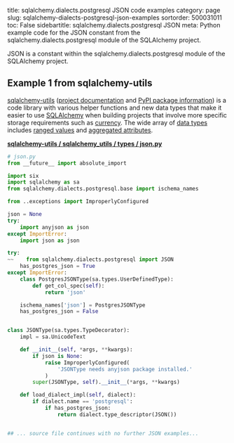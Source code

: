 title: sqlalchemy.dialects.postgresql JSON code examples
category: page
slug: sqlalchemy-dialects-postgresql-json-examples
sortorder: 500031011
toc: False
sidebartitle: sqlalchemy.dialects.postgresql JSON
meta: Python example code for the JSON constant from the sqlalchemy.dialects.postgresql module of the SQLAlchemy project.


JSON is a constant within the sqlalchemy.dialects.postgresql module of the SQLAlchemy project.


## Example 1 from sqlalchemy-utils
[sqlalchemy-utils](https://github.com/kvesteri/sqlalchemy-utils)
([project documentation](https://sqlalchemy-utils.readthedocs.io/en/latest/)
and
[PyPI package information](https://pypi.org/project/SQLAlchemy-Utils/))
is a code library with various helper functions and new data types
that make it easier to use [SQLAlchemy](/sqlalchemy.html) when building
projects that involve more specific storage requirements such as
[currency](https://sqlalchemy-utils.readthedocs.io/en/latest/data_types.html#module-sqlalchemy_utils.types.currency).
The wide array of
[data types](https://sqlalchemy-utils.readthedocs.io/en/latest/data_types.html)
includes [ranged values](https://sqlalchemy-utils.readthedocs.io/en/latest/range_data_types.html)
and [aggregated attributes](https://sqlalchemy-utils.readthedocs.io/en/latest/aggregates.html).

[**sqlalchemy-utils / sqlalchemy_utils / types / json.py**](https://github.com/kvesteri/sqlalchemy-utils/blob/master/sqlalchemy_utils/types/json.py)

```python
# json.py
from __future__ import absolute_import

import six
import sqlalchemy as sa
from sqlalchemy.dialects.postgresql.base import ischema_names

from ..exceptions import ImproperlyConfigured

json = None
try:
    import anyjson as json
except ImportError:
    import json as json

try:
~~    from sqlalchemy.dialects.postgresql import JSON
    has_postgres_json = True
except ImportError:
    class PostgresJSONType(sa.types.UserDefinedType):
        def get_col_spec(self):
            return 'json'

    ischema_names['json'] = PostgresJSONType
    has_postgres_json = False


class JSONType(sa.types.TypeDecorator):
    impl = sa.UnicodeText

    def __init__(self, *args, **kwargs):
        if json is None:
            raise ImproperlyConfigured(
                'JSONType needs anyjson package installed.'
            )
        super(JSONType, self).__init__(*args, **kwargs)

    def load_dialect_impl(self, dialect):
        if dialect.name == 'postgresql':
            if has_postgres_json:
                return dialect.type_descriptor(JSON())


## ... source file continues with no further JSON examples...

```

